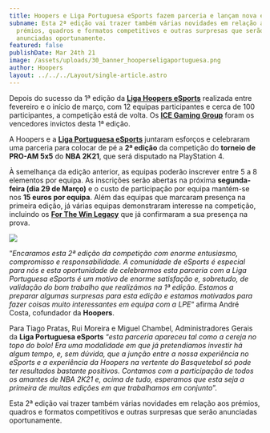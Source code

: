 ```yaml
---
title: Hoopers e Liga Portuguesa eSports fazem parceria e lançam nova edição!
subname: Esta 2ª edição vai trazer também várias novidades em relação aos
  prémios, quadros e formatos competitivos e outras surpresas que serão
  anunciadas oportunamente.
featured: false
publishDate: Mar 24th 21
image: /assets/uploads/30_banner_hooperseligaportuguesa.png
author: Hoopers
layout: ../../../Layout/single-article.astro
---
```

Depois do sucesso da 1ª edição da **[Liga Hoopers eSports](https://www.instagram.com/hoopers_esports/)** realizada entre fevereiro e o início de março, com 12 equipas participantes e cerca de 100 participantes, a competição está de volta. Os **[ICE Gaming Group](https://www.hoopers.club/esports/os-ice-gaming-group-vencem-a-1-edicao-da-liga-hoopers-esports)** foram os vencedores invictos desta 1ª edição.

A Hoopers e a **[Liga Portuguesa eSports](https://ligaportuguesaesports.pt/)** juntaram esforços e celebraram uma parceria para colocar de pé a **2ª edição** da competição do **torneio de PRO-AM 5x5** do **NBA 2K21**, que será disputado na PlayStation 4.

À semelhança da edição anterior, as equipas poderão inscrever entre 5 a 8 elementos por equipa. As inscrições serão abertas na próxima **segunda-feira (dia 29 de Março)** e o custo de participação por equipa mantém-se nos **15 euros por equipa**. Além das equipas que marcaram presença na primeira edição, já várias equipas demonstraram interesse na competição, incluindo os **[For The Win Legacy](https://www.instagram.com/ftwesports/?hl=pt)** que já confirmaram a sua presença na prova.

![](/assets/uploads/30_banner_hooperseligaportuguesa.png)

“*Encaramos esta 2ª edição da competição com enorme entusiasmo, compromisso e responsabilidade. A comunidade de eSports é especial para nós e esta oportunidade de celebrarmos esta parceria com a Liga Portuguesa eSports é um motivo de enorme satisfação e, sobretudo, de validação do bom trabalho que realizámos na 1ª edição. Estamos a preparar algumas surpresas para esta edição e estamos motivados para fazer coisas muito interessantes em equipa com a LPE*“ afirma André Costa, cofundador da **Hoopers**.

Para Tiago Pratas, Rui Moreira e Miguel Chambel, Administradores Gerais da **Liga Portuguesa eSports** “*esta parceria apareceu tal como a cereja no topo do bolo! Era uma modalidade em que já pretendíamos investir há algum tempo, e, sem dúvida, que a junção entre a nossa experiência no eSports e a experiência da Hoopers na vertente do Basquetebol só pode ter resultados bastante positivos. Contamos com a participação de todos os amantes de NBA 2K21 e, acima de tudo, esperamos que esta seja a primeira de muitas edições em que trabalhamos em conjunto*”. 

Esta 2ª edição vai trazer também várias novidades em relação aos prémios, quadros e formatos competitivos e outras surpresas que serão anunciadas oportunamente.